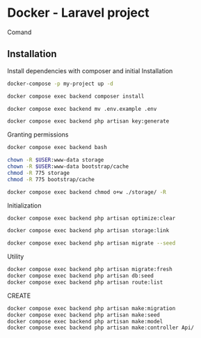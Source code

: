 
# Docker - Laravel project

Comand




## Installation

Install dependencies with composer and initial Installation

```bash
docker-compose -p my-project up -d

docker compose exec backend composer install

docker compose exec backend mv .env.example .env

docker compose exec backend php artisan key:generate

```
    
Granting permissions

```bash
docker compose exec backend bash

chown -R $USER:www-data storage
chown -R $USER:www-data bootstrap/cache
chmod -R 775 storage
chmod -R 775 bootstrap/cache

docker compose exec backend chmod o+w ./storage/ -R

```

Initialization
```bash
docker compose exec backend php artisan optimize:clear

docker compose exec backend php artisan storage:link

docker compose exec backend php artisan migrate --seed
```

Utility

```bash
docker compose exec backend php artisan migrate:fresh
docker compose exec backend php artisan db:seed
docker compose exec backend php artisan route:list

```

CREATE 

```bash
docker compose exec backend php artisan make:migration
docker compose exec backend php artisan make:seed
docker compose exec backend php artisan make:model
docker compose exec backend php artisan make:controller Api/
```


